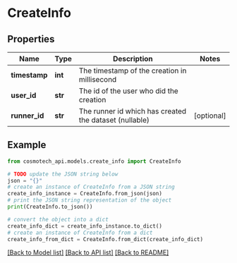 # CreateInfo


## Properties

Name | Type | Description | Notes
------------ | ------------- | ------------- | -------------
**timestamp** | **int** | The timestamp of the creation in millisecond | 
**user_id** | **str** | The id of the user who did the creation | 
**runner_id** | **str** | The runner id which has created the dataset (nullable) | [optional] 

## Example

```python
from cosmotech_api.models.create_info import CreateInfo

# TODO update the JSON string below
json = "{}"
# create an instance of CreateInfo from a JSON string
create_info_instance = CreateInfo.from_json(json)
# print the JSON string representation of the object
print(CreateInfo.to_json())

# convert the object into a dict
create_info_dict = create_info_instance.to_dict()
# create an instance of CreateInfo from a dict
create_info_from_dict = CreateInfo.from_dict(create_info_dict)
```
[[Back to Model list]](../README.md#documentation-for-models) [[Back to API list]](../README.md#documentation-for-api-endpoints) [[Back to README]](../README.md)


